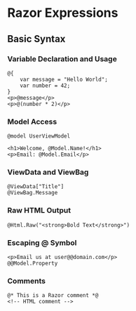 # Razor Expressions

## Basic Syntax

### Variable Declaration and Usage
```cshtml
@{
    var message = "Hello World";
    var number = 42;
}
<p>@message</p>
<p>@(number * 2)</p>
```

### Model Access
```cshtml
@model UserViewModel

<h1>Welcome, @Model.Name!</h1>
<p>Email: @Model.Email</p>
```

### ViewData and ViewBag
```cshtml
@ViewData["Title"]
@ViewBag.Message
```

### Raw HTML Output
```cshtml
@Html.Raw("<strong>Bold Text</strong>")
```

### Escaping @ Symbol
```cshtml
<p>Email us at user@@domain.com</p>
@@Model.Property
```

### Comments
```cshtml
@* This is a Razor comment *@
<!-- HTML comment -->
```
